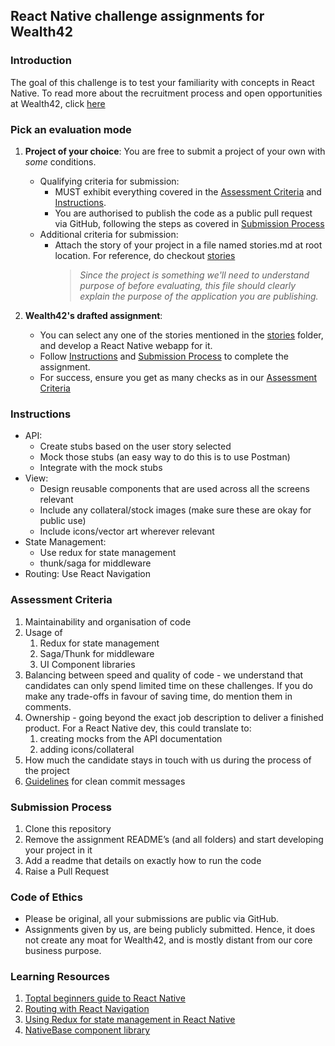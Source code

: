## React Native challenge assignments for Wealth42

### Introduction
The goal of this challenge is to test your familiarity with concepts in React Native.
To read more about the recruitment process and open opportunities at Wealth42, click [here](http://bit.ly/w42-hiring)

### Pick an evaluation mode

1.   **Project of your choice**: You are free to submit a project of your own with *some* conditions.
     *   Qualifying criteria for submission:
         *   MUST exhibit everything covered in the [Assessment Criteria](#assessment-criteria) and [Instructions](#instructions).
         *   You are authorised to publish the code as a public pull request via GitHub, following the steps as covered in [Submission Process](#submission-process)
     *   Additional criteria for submission:
         *   Attach the story of your project in a file named stories.md at root location. For reference, do checkout [stories](../stories/)
                >   *Since the project is something we'll need to understand purpose of before evaluating, this file should clearly explain the purpose of the application you are publishing.*

2.   **Wealth42's drafted assignment**: 
     *   You can select any one of the stories mentioned in the [stories](../stories/) folder, and develop a React Native webapp for it. 
     *   Follow [Instructions](#instructions) and [Submission Process](#submission-process) to complete the assignment.
     *   For success, ensure you get as many checks as in our [Assessment Criteria](#assessment-criteria)

### Instructions

*   API: 
    *   Create stubs based on the user story selected
    *   Mock those stubs (an easy way to do this is to use Postman)
    *   Integrate with the mock stubs
*   View: 
    *   Design reusable components that are used across all the screens relevant
    *   Include any collateral/stock images (make sure these are okay for public use)
    *   Include icons/vector art wherever relevant
*   State Management: 
    *   Use redux for state management
    *   thunk/saga for middleware
*   Routing: Use React Navigation
 

### Assessment Criteria
1. Maintainability and organisation of code 
2. Usage of
    1. Redux for state management
    2. Saga/Thunk for middleware
    3. UI Component libraries
3. Balancing between speed and quality of code - we understand that candidates can only spend limited time on these challenges.
If you do make any trade-offs in favour of saving time, do mention them in comments.  
4. Ownership - going beyond the exact job description to deliver a finished product.
For a React Native dev, this could translate to: 
    1. creating mocks from the API documentation
    2. adding icons/collateral 
5. How much the candidate stays in touch with us during the process of the project
6. [Guidelines](https://gist.github.com/turbo/efb8d57c145e00dc38907f9526b60f17) for clean commit messages

### Submission Process
1. Clone this repository
2. Remove the assignment README’s (and all folders) and start developing your project in it
3. Add a readme that details on exactly how to run the code
4. Raise a Pull Request

### Code of Ethics
*   Please be original, all your submissions are public via GitHub.
*   Assignments given by us, are being publicly submitted. Hence, it does not create any moat for Wealth42, and is mostly distant from our core business purpose.

### Learning Resources
1. [Toptal beginners guide to React Native](https://www.toptal.com/react-native/cold-dive-into-react-native-a-beginners-tutorial)
2. [Routing with React Navigation](https://www.digitalocean.com/community/tutorials/react-react-native-navigation)
3. [Using Redux for state management in React Native](https://www.digitalocean.com/community/tutorials/react-react-native-redux)
4. [NativeBase component library](https://nativebase.io)
